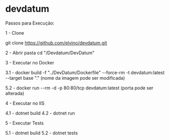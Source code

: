 # devdatum

Passos para Execução:

1 - Clone

git clone https://github.com/elvino/devdatum.git

2 - Abrir pasta cd "/Devdatum/DevDatum"

3 - Executar no Docker

3.1 - docker build -f "../DevDatum/Dockerfile" --force-rm -t devdatum:latest --target base  "." (nome da imagem pode ser modificada)

5.2 - docker run --rm -d  -p 80:80/tcp devdatum:latest (porta pode ser alterada)

4 - Executar no IIS

4.1 - dotnet build
4.2 - dotnet run

5 - Executar Tests

5.1 - dotnet build
5.2 - dotnet tests
